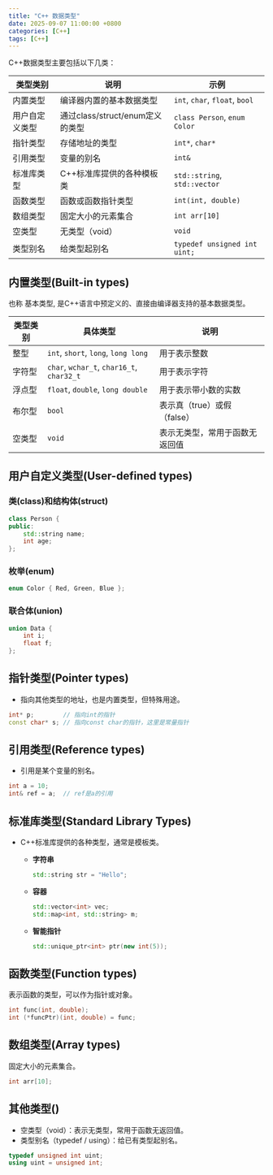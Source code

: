 ```yaml
---
title: "C++ 数据类型"
date: 2025-09-07 11:00:00 +0800
categories: [C++]
tags: [C++]
---
```


C++数据类型主要包括以下几类：  

| 类型类别     | 说明               | 示例               |
|-----------|-------------------|--------------------------|
| 内置类型      | 编译器内置的基本数据类型  | `int`, `char`, `float`, `bool`  |
| 用户自定义类型  | 通过class/struct/enum定义的类型 | `class Person`, `enum Color`    |
| 指针类型    | 存储地址的类型       | `int*`, `char*`                 |
| 引用类型  | 变量的别名      | `int&`                         |
| 标准库类型   | C++标准库提供的各种模板类 | `std::string`, `std::vector`    |
| 函数类型 | 函数或函数指针类型   | `int(int, double)`    |
| 数组类型   | 固定大小的元素集合    | `int arr[10]`                   |
| 空类型  | 无类型（void）     | `void`          |
| 类型别名     | 给类型起别名    | `typedef unsigned int uint;`   |


## 内置类型(Built-in types)
也称 基本类型, 是C++语言中预定义的、直接由编译器支持的基本数据类型。

| 类型类别       | 具体类型         | 说明           |
| --------- | ------------------------ | ----------------- |
| 整型 | `int`, `short`, `long`, `long long` | 用于表示整数  |
| 字符型 | `char`, `wchar_t`, `char16_t`, `char32_t`|用于表示字符 |
| 浮点型  | `float`, `double`, `long double` | 用于表示带小数的实数    |
| 布尔型  | `bool`   | 表示真（true）或假（false）  |
| 空类型  | `void` | 表示无类型，常用于函数无返回值 |

## 用户自定义类型(User-defined types)

### 类(class)和结构体(struct)

``` cpp
class Person {
public:
    std::string name;
    int age;
};
```

### 枚举(enum)

``` cpp
enum Color { Red, Green, Blue };
```

### 联合体(union)

``` cpp
union Data {
    int i;
    float f;
};
```

## 指针类型(Pointer types)
- 指向其他类型的地址，也是内置类型，但特殊用途。

``` cpp
int* p;        // 指向int的指针
const char* s; // 指向const char的指针，这里是常量指针
```

## 引用类型(Reference types)
- 引用是某个变量的别名。

``` cpp
int a = 10;
int& ref = a;  // ref是a的引用
```

## 标准库类型(Standard Library Types)
- C++标准库提供的各种类型，通常是模板类。

  - **字符串**

    ```cpp
    std::string str = "Hello";
    ```

  - **容器**

    ```cpp
    std::vector<int> vec;
    std::map<int, std::string> m;
    ```

  - **智能指针**

    ```cpp
    std::unique_ptr<int> ptr(new int(5));
    ```

## 函数类型(Function types)
表示函数的类型，可以作为指针或对象。

``` cpp
int func(int, double);
int (*funcPtr)(int, double) = func;
```

## 数组类型(Array types)
固定大小的元素集合。

``` cpp
int arr[10];
```

## 其他类型()
- 空类型（void）：表示无类型，常用于函数无返回值。
- 类型别名（typedef / using）：给已有类型起别名。
``` cpp
typedef unsigned int uint;
using uint = unsigned int;
```

